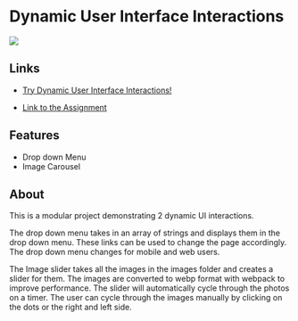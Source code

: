 # Dynamic User Interface Interactions
![](https://github.com/Appletri/Appletri/blob/main/assets/dynamic-user-interface.gif)

## Links
- [Try Dynamic User Interface Interactions!](https://Appletri.github.io/dynamic-user-interface-interactions/dist)

- [Link to the Assignment](https://www.theodinproject.com/paths/full-stack-javascript/courses/javascript/lessons/dynamic-user-interface-interactions)

## Features
- Drop down Menu
- Image Carousel

## About
This is a modular project demonstrating 2 dynamic UI interactions. 

The drop down menu takes in an array of strings and displays them in the drop down menu. These links can be used to change the page accordingly. The drop down menu changes for mobile and web users.

The Image slider takes all the images in the images folder and creates a slider for them. The images are converted to webp format with webpack to improve performance. The slider will automatically cycle through the photos on a timer. The user can cycle through the images manually by clicking on the dots or the right and left side.
